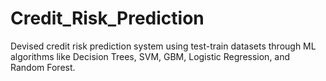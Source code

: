# Credit_Risk_Prediction
Devised credit risk prediction system using test-train datasets through ML algorithms like Decision Trees, SVM, GBM, Logistic Regression, and Random Forest.
